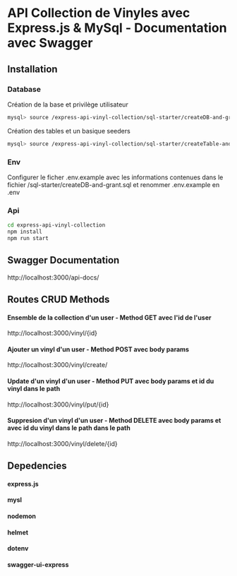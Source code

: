 # API Collection de Vinyles avec Express.js & MySql - Documentation avec Swagger

## Installation

### Database

Création de la base et privilège utilisateur 
```bash
mysql> source /express-api-vinyl-collection/sql-starter/createDB-and-grant.sql
```

Création des tables et un basique seeders
```bash
mysql> source /express-api-vinyl-collection/sql-starter/createTable-and-populate.sql
```


### Env

Configurer le ficher .env.example avec les informations contenues dans le fichier /sql-starter/createDB-and-grant.sql et renommer .env.example en .env
 

### Api

```bash
cd express-api-vinyl-collection
npm install
npm run start
```


## Swagger Documentation 
http://localhost:3000/api-docs/


## Routes CRUD Methods  

#### Ensemble de la collection d'un user - Method GET avec l'id de l'user
http://localhost:3000/vinyl/{id}

#### Ajouter un vinyl d'un user - Method POST avec body params
http://localhost:3000/vinyl/create/

#### Update d'un vinyl d'un user - Method PUT avec body params et id du vinyl dans le path
http://localhost:3000/vinyl/put/{id}

#### Suppresion d'un vinyl d'un user - Method DELETE avec body params  et avec id du vinyl dans le path dans le path
http://localhost:3000/vinyl/delete/{id}


## Depedencies

#### express.js
#### mysl
#### nodemon
#### helmet 
#### dotenv
#### swagger-ui-express